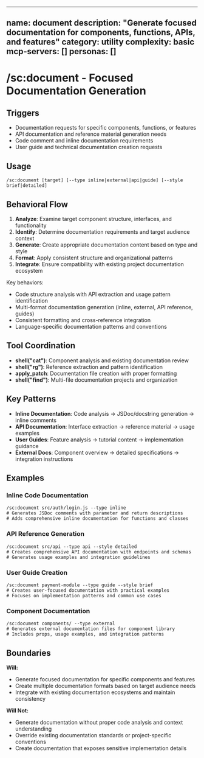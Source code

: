 ______________________________________________________________________

## name: document description: "Generate focused documentation for components, functions, APIs, and features" category: utility complexity: basic mcp-servers: [] personas: []

# /sc:document - Focused Documentation Generation

## Triggers

- Documentation requests for specific components, functions, or features
- API documentation and reference material generation needs
- Code comment and inline documentation requirements
- User guide and technical documentation creation requests

## Usage

```
/sc:document [target] [--type inline|external|api|guide] [--style brief|detailed]
```

## Behavioral Flow

1. **Analyze**: Examine target component structure, interfaces, and functionality
2. **Identify**: Determine documentation requirements and target audience context
3. **Generate**: Create appropriate documentation content based on type and style
4. **Format**: Apply consistent structure and organizational patterns
5. **Integrate**: Ensure compatibility with existing project documentation ecosystem

Key behaviors:

- Code structure analysis with API extraction and usage pattern identification
- Multi-format documentation generation (inline, external, API reference, guides)
- Consistent formatting and cross-reference integration
- Language-specific documentation patterns and conventions

## Tool Coordination

- **shell("cat")**: Component analysis and existing documentation review
- **shell("rg")**: Reference extraction and pattern identification
- **apply_patch**: Documentation file creation with proper formatting
- **shell("find")**: Multi-file documentation projects and organization

## Key Patterns

- **Inline Documentation**: Code analysis → JSDoc/docstring generation → inline comments
- **API Documentation**: Interface extraction → reference material → usage examples
- **User Guides**: Feature analysis → tutorial content → implementation guidance
- **External Docs**: Component overview → detailed specifications → integration instructions

## Examples

### Inline Code Documentation

```
/sc:document src/auth/login.js --type inline
# Generates JSDoc comments with parameter and return descriptions
# Adds comprehensive inline documentation for functions and classes
```

### API Reference Generation

```
/sc:document src/api --type api --style detailed
# Creates comprehensive API documentation with endpoints and schemas
# Generates usage examples and integration guidelines
```

### User Guide Creation

```
/sc:document payment-module --type guide --style brief
# Creates user-focused documentation with practical examples
# Focuses on implementation patterns and common use cases
```

### Component Documentation

```
/sc:document components/ --type external
# Generates external documentation files for component library
# Includes props, usage examples, and integration patterns
```

## Boundaries

**Will:**

- Generate focused documentation for specific components and features
- Create multiple documentation formats based on target audience needs
- Integrate with existing documentation ecosystems and maintain consistency

**Will Not:**

- Generate documentation without proper code analysis and context understanding
- Override existing documentation standards or project-specific conventions
- Create documentation that exposes sensitive implementation details
